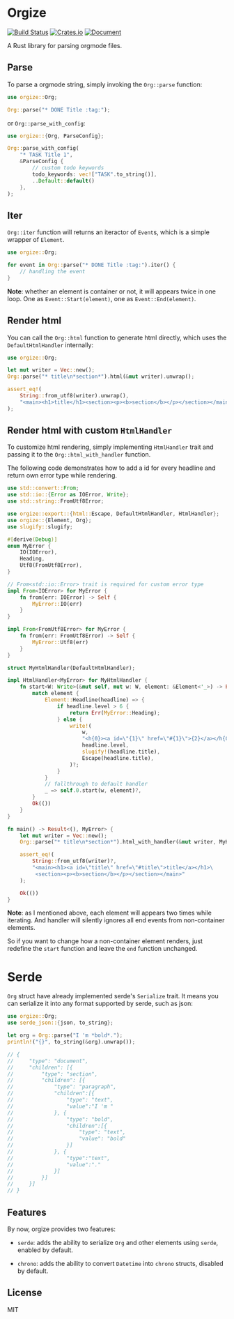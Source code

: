 # Orgize

[![Build Status](https://travis-ci.org/PoiScript/orgize.svg?branch=master)](https://travis-ci.org/PoiScript/orgize)
[![Crates.io](https://img.shields.io/crates/v/orgize.svg)](https://crates.io/crates/orgize)
[![Document](https://docs.rs/orgize/badge.svg)](https://docs.rs/orgize)

A Rust library for parsing orgmode files.

## Parse

To parse a orgmode string, simply invoking the `Org::parse` function:

```rust
use orgize::Org;

Org::parse("* DONE Title :tag:");
```

or `Org::parse_with_config`:

``` rust
use orgize::{Org, ParseConfig};

Org::parse_with_config(
    "* TASK Title 1",
    &ParseConfig {
        // custom todo keywords
        todo_keywords: vec!["TASK".to_string()],
        ..Default::default()
    },
);
```

## Iter

`Org::iter` function will returns an iteractor of `Event`s, which is
a simple wrapper of `Element`.

```rust
use orgize::Org;

for event in Org::parse("* DONE Title :tag:").iter() {
    // handling the event
}
```

**Note**: whether an element is container or not, it will appears twice in one loop.
One as `Event::Start(element)`, one as `Event::End(element)`.

## Render html

You can call the `Org::html` function to generate html directly, which
uses the `DefaultHtmlHandler` internally:

```rust
use orgize::Org;

let mut writer = Vec::new();
Org::parse("* title\n*section*").html(&mut writer).unwrap();

assert_eq!(
    String::from_utf8(writer).unwrap(),
    "<main><h1>title</h1><section><p><b>section</b></p></section></main>"
);
```

## Render html with custom `HtmlHandler`

To customize html rendering, simply implementing `HtmlHandler` trait and passing
it to the `Org::html_with_handler` function.

The following code demonstrates how to add a id for every headline and return
own error type while rendering.

```rust
use std::convert::From;
use std::io::{Error as IOError, Write};
use std::string::FromUtf8Error;

use orgize::export::{html::Escape, DefaultHtmlHandler, HtmlHandler};
use orgize::{Element, Org};
use slugify::slugify;

#[derive(Debug)]
enum MyError {
    IO(IOError),
    Heading,
    Utf8(FromUtf8Error),
}

// From<std::io::Error> trait is required for custom error type
impl From<IOError> for MyError {
    fn from(err: IOError) -> Self {
        MyError::IO(err)
    }
}

impl From<FromUtf8Error> for MyError {
    fn from(err: FromUtf8Error) -> Self {
        MyError::Utf8(err)
    }
}

struct MyHtmlHandler(DefaultHtmlHandler);

impl HtmlHandler<MyError> for MyHtmlHandler {
    fn start<W: Write>(&mut self, mut w: W, element: &Element<'_>) -> Result<(), MyError> {
        match element {
            Element::Headline(headline) => {
                if headline.level > 6 {
                    return Err(MyError::Heading);
                } else {
                    write!(
                        w,
                        "<h{0}><a id=\"{1}\" href=\"#{1}\">{2}</a></h{0}>",
                        headline.level,
                        slugify!(headline.title),
                        Escape(headline.title),
                    )?;
                }
            }
            // fallthrough to default handler
            _ => self.0.start(w, element)?,
        }
        Ok(())
    }
}

fn main() -> Result<(), MyError> {
    let mut writer = Vec::new();
    Org::parse("* title\n*section*").html_with_handler(&mut writer, MyHtmlHandler(DefaultHtmlHandler))?;

    assert_eq!(
        String::from_utf8(writer)?,
        "<main><h1><a id=\"title\" href=\"#title\">title</a></h1>\
         <section><p><b>section</b></p></section></main>"
    );

    Ok(())
}
```

**Note**: as I mentioned above, each element will appears two times while iterating.
And handler will silently ignores all end events from non-container elements.

So if you want to change how a non-container element renders, just redefine the `start`
function and leave the `end` function unchanged.

# Serde

`Org` struct have already implemented serde's `Serialize` trait. It means you can
serialize it into any format supported by serde, such as json:

```rust
use orgize::Org;
use serde_json::{json, to_string};

let org = Org::parse("I 'm *bold*.");
println!("{}", to_string(&org).unwrap());

// {
//     "type": "document",
//     "children": [{
//         "type": "section",
//         "children": [{
//             "type": "paragraph",
//             "children":[{
//                 "type": "text",
//                 "value":"I 'm "
//             }, {
//                 "type": "bold",
//                 "children":[{
//                     "type": "text",
//                     "value": "bold"
//                 }]
//             }, {
//                 "type":"text",
//                 "value":"."
//             }]
//         }]
//     }]
// }
```

## Features

By now, orgize provides two features:

+ `serde`: adds the ability to serialize `Org` and other elements using `serde`, enabled by default.

+ `chrono`: adds the ability to convert `Datetime` into `chrono` structs, disabled by default.

## License

MIT
